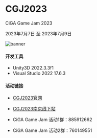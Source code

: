 # CGJ2023

CiGA Game Jam 2023

2023年7月7日 至 2023年7月9日

![banner](https://gmhub.com/assets/img/events/cgj/2023/banner.jpg)

#### 开发工具

* Unity3D 2022.3.3f1
* Visual Studio 2022 17.6.3

#### 活动链接

* [CGJ2023官网](https://gmhub.com/jams/cgj2023)
* [CGJ2023南京线下站](https://www.huodongxing.com/event/6707388302200)

* CiGA Game Jam 活动1群：885912662
* CiGA Game Jam 活动2群：760149551
